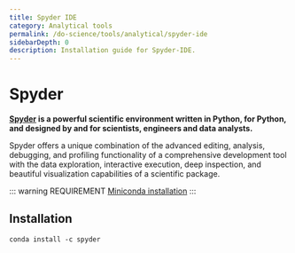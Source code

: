 ```yaml
---
title: Spyder IDE
category: Analytical tools
permalink: /do-science/tools/analytical/spyder-ide
sidebarDepth: 0
description: Installation guide for Spyder-IDE.
---
```


# Spyder

**[Spyder](https://www.spyder-ide.org/) is a powerful scientific environment written in Python, for Python, and designed by and for scientists, engineers and data analysts.**

Spyder offers a unique combination of the advanced editing, analysis, debugging, and profiling functionality of a comprehensive development tool with the data exploration, interactive execution, deep inspection, and beautiful visualization capabilities of a scientific package.

::: warning REQUIREMENT
[Miniconda installation](https://docs.conda.io/projects/conda/en/latest/user-guide/configuration/admin-multi-user-install.html)
:::

## Installation

```
conda install -c spyder
```



